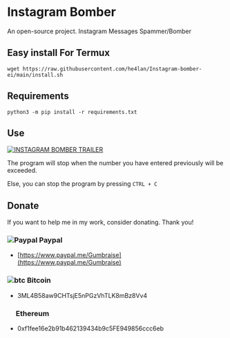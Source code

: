 # Instagram Bomber

An open-source project. Instagram Messages Spammer/Bomber 

## Easy install For Termux

``wget https://raw.githubusercontent.com/he4lan/Instagram-bomber-ei/main/install.sh``

## Requirements

``python3 -m pip install -r requirements.txt``

## Use

[![INSTAGRAM BOMBER TRAILER](https://img.youtube.com/vi/PJ0wkxsS-uM/0.jpg)](https://youtu.be/PJ0wkxsS-uM)

The program will stop when the number you have entered previously will be exceeded.<br>

Else, you can stop the program by pressing ``CTRL + C``

## Donate

If you want to help me in my work, consider donating. Thank you!

### ![Paypal](https://raw.githubusercontent.com/reek/anti-adblock-killer/gh-pages/images/paypal.png) Paypal

- [https://www.paypal.me/Gumbraise](https://www.paypal.me/Gumbraise)

### ![btc](https://raw.githubusercontent.com/reek/anti-adblock-killer/gh-pages/images/bitcoin.png) Bitcoin

- 3ML4B58aw9CHTsjE5nPGzVhTLK8mBz8Vv4

### <img src="https://www.logolynx.com/images/logolynx/b0/b0839301e62a21664ea82d24ab1a0414.png" width="16" height="16" /> Ethereum

- 0xf1fee16e2b91b462139434b9c5FE949856ccc6eb
